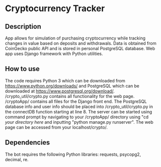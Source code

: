 # Cryptocurrency Tracker

## Description
 App allows for simulation of purchasing cryptocurrency while tracking changes in value based on deposits and withdrawals. Data is obtained from CoinGecko public API and is stored in personal PostgreSQL database. Web app uses Django framework with Python utilities. 

## How to use
 The code requires Python 3 which can be downloaded from https://www.python.org/downloads/ and PostgreSQL which can be downloaded at https://www.postgresql.org/download/. /crypto_util/crypto.py contains all functionality for the web page. /cryptoApp/ contains all files for the Django front end. The PostgreSQL database info and user info should be placed into /crypto_util/crypto.py in the connectDB function starting at line 8. The server can be started using command prompt by navigating to your /cryptoApp/ directory using "cd *your directory here* and inputting "python manage.py runserver". The web page can be accessed from your localhost/crypto/.
 
 ## Dependencies
 The bot requires the following Python libraries: requests, psycopg2, decimal, re.
